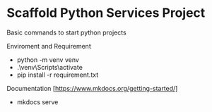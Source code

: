 # Scaffold Python Services Project

Basic commands to start python projects

Enviroment and Requirement

 - python -m venv venv
 - .\venv\Scripts\activate
 - pip install -r requirement.txt


 Documentation [https://www.mkdocs.org/getting-started/]

 - mkdocs serve